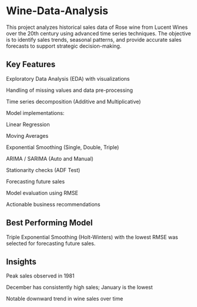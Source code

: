 # Wine-Data-Analysis

This project analyzes historical sales data of Rose wine from Lucent Wines over the 20th century using advanced time series techniques. The objective is to identify sales trends, seasonal patterns, and provide accurate sales forecasts to support strategic decision-making.

## Key Features
Exploratory Data Analysis (EDA) with visualizations

Handling of missing values and data pre-processing

Time series decomposition (Additive and Multiplicative)

Model implementations:

Linear Regression

Moving Averages

Exponential Smoothing (Single, Double, Triple)

ARIMA / SARIMA (Auto and Manual)

Stationarity checks (ADF Test)

Forecasting future sales

Model evaluation using RMSE

Actionable business recommendations

## Best Performing Model
Triple Exponential Smoothing (Holt-Winters) with the lowest RMSE was selected for forecasting future sales.

## Insights
Peak sales observed in 1981

December has consistently high sales; January is the lowest

Notable downward trend in wine sales over time
